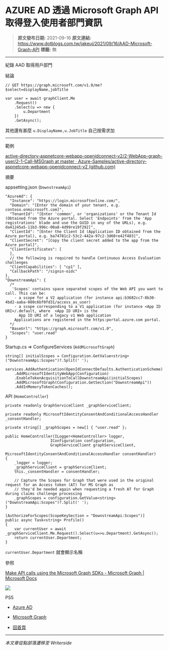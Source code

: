 # AZURE AD 透過 Microsoft Graph API 取得登入使用者部門資訊

> **原文發布日期:** 2021-09-16
> **原文連結:** https://www.dotblogs.com.tw/jakeuj/2021/09/16/AAD-Microsoft-Graph-API
> **標籤:** 無

---

紀錄 AAD 取得用戶部門

結論

```
// GET https://graph.microsoft.com/v1.0/me?$select=displayName,jobTitle

var user = await graphClient.Me
    .Request()
    .Select(u => new {
        u.Department
    })
    .GetAsync();
```

其他還有甚麼 `u.DisplayName,u.JobTitle` 自己按需求加

---

範例

[active-directory-aspnetcore-webapp-openidconnect-v2/2-WebApp-graph-user/2-1-Call-MSGraph at master · Azure-Samples/active-directory-aspnetcore-webapp-openidconnect-v2 (github.com)](https://github.com/Azure-Samples/active-directory-aspnetcore-webapp-openidconnect-v2/tree/master/2-WebApp-graph-user/2-1-Call-MSGraph)

摘要

appsetting.json (`DownstreamApi`)

```
"AzureAd": {
  "Instance": "https://login.microsoftonline.com/",
  "Domain": "[Enter the domain of your tenant, e.g. contoso.onmicrosoft.com]",
  "TenantId": "[Enter 'common', or 'organizations' or the Tenant Id (Obtained from the Azure portal. Select 'Endpoints' from the 'App registrations' blade and use the GUID in any of the URLs), e.g. da41245a5-11b3-996c-00a8-4d99re19f292]",
  "ClientId": "[Enter the Client Id (Application ID obtained from the Azure portal), e.g. ba74781c2-53c2-442a-97c2-3d60re42f403]",
  "ClientSecret": "[Copy the client secret added to the app from the Azure portal]",
  "ClientCertificates": [
  ],
  // the following is required to handle Continuous Access Evaluation challenges
  "ClientCapabilities": [ "cp1" ],
  "CallbackPath": "/signin-oidc"
},
"DownstreamApi": {
  /*
   'Scopes' contains space separated scopes of the Web API you want to call. This can be:
    - a scope for a V2 application (for instance api:b3682cc7-8b30-4bd2-aaba-080c6bf0fd31/access_as_user)
    - a scope corresponding to a V1 application (for instance <App ID URI>/.default, where  <App ID URI> is the
      App ID URI of a legacy v1 Web application
    Applications are registered in the https:portal.azure.com portal.
  */
  "BaseUrl": "https://graph.microsoft.com/v1.0",
  "Scopes": "user.read"
}
```

Startup.cs => ConfigureServices (`AddMicrosoftGraph`)

```
string[] initialScopes = Configuration.GetValue<string>("DownstreamApi:Scopes")?.Split(' ');

services.AddAuthentication(OpenIdConnectDefaults.AuthenticationScheme)
    .AddMicrosoftIdentityWebApp(Configuration)
    .EnableTokenAcquisitionToCallDownstreamApi(initialScopes)
    .AddMicrosoftGraph(Configuration.GetSection("DownstreamApi"))
    .AddInMemoryTokenCaches();
```

API (`HomeController`)

```
private readonly GraphServiceClient _graphServiceClient;

private readonly MicrosoftIdentityConsentAndConditionalAccessHandler _consentHandler;

private string[] _graphScopes = new[] { "user.read" };

public HomeController(ILogger<HomeController> logger,
                    IConfiguration configuration,
                    GraphServiceClient graphServiceClient,
                    MicrosoftIdentityConsentAndConditionalAccessHandler consentHandler)
{
    _logger = logger;
    _graphServiceClient = graphServiceClient;
    this._consentHandler = consentHandler;

    // Capture the Scopes for Graph that were used in the original request for an Access token (AT) for MS Graph as
    // they'd be needed again when requesting a fresh AT for Graph during claims challenge processing
    _graphScopes = configuration.GetValue<string>("DownstreamApi:Scopes")?.Split(' ');
}

[AuthorizeForScopes(ScopeKeySection = "DownstreamApi:Scopes")]
public async Task<string> Profile()
{
    var currentUser = await _graphServiceClient.Me.Request().Select(u=>u.Department).GetAsync();
    return currentUser.Department;
}
```

`currentUser.Department` 就會顯示名稱

參照

[Make API calls using the Microsoft Graph SDKs - Microsoft Graph | Microsoft Docs](https://docs.microsoft.com/zh-tw/graph/sdks/create-requests?view=graph-rest-1.0&tabs=CS#use-select-to-control-the-properties-returned)

![](https://card.psnprofiles.com/1/jakeuj.png)

PS5

* [Azure AD](/jakeuj/Tags?qq=Azure%20AD)
* [Microsoft Graph](/jakeuj/Tags?qq=Microsoft%20Graph)

* [回首頁](/jakeuj)

---

*本文章從點部落遷移至 Writerside*
